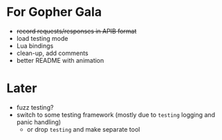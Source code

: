 # For Gopher Gala

* ~~record requests/responses in APIB format~~
* load testing mode
* Lua bindings
* clean-up, add comments
* better README with animation

# Later

* fuzz testing?
* switch to some testing framework (mostly due to `testing` logging and panic handling)
  * or drop `testing` and make separate tool
